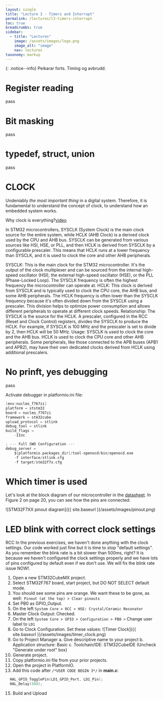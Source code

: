 ```yaml
---
layout: single
title: "Lecture 3 - Timers and Interrupt"
permalink: /lectures/l3-timers-interrupt
toc: true
breadcrumbs: true
sidebar:
  - title: "Lectures"
    image: /assets/images/logo.png
    image_alt: "image"
    nav: lectures
taxonomy: markup
---
```


{: .notice--info}
Peikarar forts. Timing og avbrudd.

# Register reading
pass

# Bit masking
pass

# typedef, struct, union
pass


# CLOCK
Undeniably *the most important thing* in a digital system. Therefore, it is fundamental to understand the concept of clock, to understand how an embedded system works.

Why clock is everything?[video](https://www.youtube.com/watch?v=PVNAPWUxZ0g&ab_channel=CoreDumped)

In STM32 microcontrollers, SYSCLK (System Clock) is the main clock source for the entire system, while HCLK (AHB Clock) is a derived clock used by the CPU and AHB bus. SYSCLK can be generated from various sources like HSI, HSE, or PLL, and then HCLK is derived from SYSCLK by a configurable prescaler. This means that HCLK runs at a lower frequency than SYSCLK, and it is used to clock the core and other AHB peripherals. 


SYSCLK:
This is the main clock for the STM32 microcontroller. It's the output of the clock multiplexer and can be sourced from the internal high-speed oscillator (HSI), the external high-speed oscillator (HSE), or the PLL (Phase-Locked Loop). The SYSCLK frequency is often the highest frequency the microcontroller can operate at. 
HCLK:
This clock is derived from SYSCLK and is typically used to clock the CPU core, the AHB bus, and some AHB peripherals. The HCLK frequency is often lower than the SYSCLK frequency because it's often divided down from the SYSCLK using a prescaler. This division helps to optimize power consumption and allows different peripherals to operate at different clock speeds. 
Relationship:
The SYSCLK is the source for the HCLK. A prescaler, configured in the RCC (Reset and Clock Control) registers, divides the SYSCLK to produce the HCLK. For example, if SYSCLK is 100 MHz and the prescaler is set to divide by 2, then HCLK will be 50 MHz. 
Usage:
SYSCLK is used to clock the core and the AHB bus. HCLK is used to clock the CPU core and other AHB peripherals. Some peripherals, like those connected to the APB buses (APB1 and APB2), may have their own dedicated clocks derived from HCLK using additional prescalers. 

# No prinft, yes debugging
pass

Activate debugger in platformio.ini file:

```c
[env:nucleo_f767zi]
platform = ststm32
board = nucleo_f767zi
framework = stm32cube
upload_protocol = stlink
debug_tool = stlink
build_flags =
    -IInc

; --- Full SWO Configuration ---
debug_server =
    ${platformio.packages_dir}/tool-openocd/bin/openocd.exe
    -f interface/stlink.cfg
    -f target/stm32f7x.cfg
```



# Which timer is used
Let's look at the block diagram of our microcontroller in the [datasheet](https://www.st.com/resource/en/datasheet/stm32f765zi.pdf). In Figure 2 on page 20, you can see how the pins are connected:

![STM32F7XX pinout diagram]({{ site.baseurl }}/assets/images/pinout.png)


# LED blink with correct clock settings
RCC
In the previous exercises, we haven't done anything with the clock settings. Our code worked just fine but it is time to stop "default settings". As you remember the blink rate is a bit slower than 500ms, right? It is because we haven't configured the clock settings properly and we have lots of pins configured by default even if we don't use. We will fix the blink rate issue NOW!.

1. Open a new STM32CubeMX project.
2. Select STM32F767 board, start project, but DO NOT SELECT default mode.
3. You should see some pins are orange. We want these to be gone, as well:` Pinout (at the top) > Clear pinouts`
4. Set PB0 as GPIO_Output.
5. On the left ``System Core > RCC > HSE: Crystal/Ceramic Resonator``
6. Master Clock Output: Checked.
7. On the left ``System Core > GPIO > Configuration > PB0 >`` Change user label to `LD1`
8. Go to Clock Configuration. Set these values:
 ![Timer Clock]({{ site.baseurl }}/assets/images/timer_clock.png)
10. Go to Project Manager
  a. Give descriptive name to your project
  b. Application structure: Basic
  c. Toolchain/IDE: STM32CubeIDE (Uncheck "Generate under root" box)
11. Generate project.
12. Copy platformio.ini file from your prior projects.
13. Open the project in PlatformIO.
14. Add this code after `/*USER CODE BEGIN 3*/` in **main.c**:
  ```c
    HAL_GPIO_TogglePin(LD1_GPIO_Port, LD1_Pin);
    HAL_Delay(500);
  ```
15. Build and Upload
